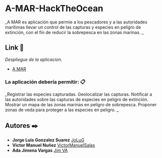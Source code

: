 # A-MAR-HackTheOcean

_A MAR es aplicación que permie a los pescadores y a las autoridades marítimas llevar un control de las capturas y especies en peligro de extinción, con el fin de reducir la sobrepesca en las zonas marinas. _

## Link 🚀

_Despliegue de la aplicacion._
* [A MAR](https://lively-sky-051b77410.1.azurestaticapps.net/) 



### La aplicación debería permitir: 📋

_Registrar las especies capturadas. 
Geolocalizar las capturas. 
Notificar a las autoridades sobre las capturas de especies en peligro de extinción. 
Mostrar un mapa de las zonas marinas en peligro de sobrepesca. 
Proponer zonas de veda para proteger a las especies en peligro.
_


## Autores ✒️

* **Jorge Luis Gonzalez Suarez**  [JoLuG](https://github.com/JoLuG)
* **Victor Manuel Nuñez** [VictorManuelSalas](https://github.com/VictorManuelSalas)
* **Ada Jimena Vargas**  [Jim VA](https://github.com/Jim-VA)

